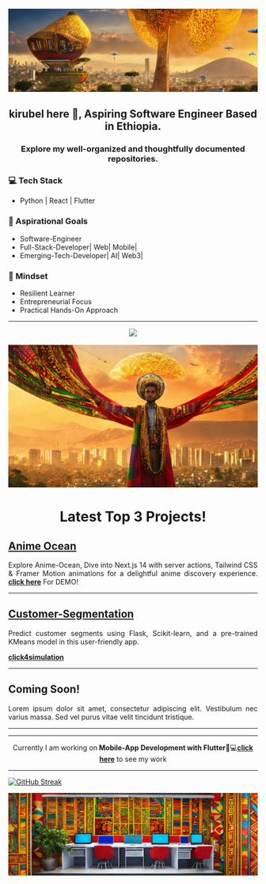 ![banner](https://github.com/kira23j/kira23j/blob/main/assets/banner.jpg)
<h2 align="center">kirubel here 👋, Aspiring Software Engineer Based in Ethiopia.</h2>
<h3 align="center">Explore my well-organized and thoughtfully documented repositories.</h3>

### 💻 Tech Stack
- Python | React | Flutter

### 🚀 Aspirational Goals
- Software-Engineer
- Full-Stack-Developer| Web| Mobile|
- Emerging-Tech-Developer| AI| Web3|

### 🧠 Mindset
- Resilient Learner
- Entrepreneurial Focus
- Practical Hands-On Approach
<hr>
<p align="center">
  <a href="https://skillicons.dev">
    <img src="https://skillicons.dev/icons?i=py,figma,html,css,js,ts,react,nextjs,flutter,django,postgres,mongodb,linux,tensorflow,solidity"/>
  </a>
</p>

![front](https://github.com/kira23j/kira23j/blob/main/assets/front.jpg)

<h1 align="center">Latest Top 3 Projects!</h1>
<h2><a href="https://github.com/kira23j/Next-Projects-Hub/tree/main/01.Anime-Ocean">Anime Ocean</b></a></h2>
<p align="justify">
 Explore Anime-Ocean, Dive into Next.js 14 with server actions, Tailwind CSS  & Framer Motion animations for a delightful anime discovery experience. <a href="https://anime-ocean.vercel.app/"><b>click here</b></a> For DEMO!
 </p>
 <hr>

<h2><a href="https://github.com/kira23j/Smart-Apps/tree/main/Smart-Web/01.Customer-Segmentation-Flask-ML"><b>Customer-Segmentation</b></a></h2>
<p align="justify">
Predict customer segments using Flask, Scikit-learn, and a pre-trained KMeans model in this user-friendly app. </p>
<a href="https://youtu.be/tpShpQeMVuA?si=02a_GZCKRgOr-A4W"><b>click4simulation</b></a>

 <hr>

<h2><a hre="https://github.com/kira23j/WebTriad/tree/main/Flask-Projects/01.Customer-Segmentation-ML"><b>Coming Soon!</b></a></h2>
<p align="justify">
 Lorem ipsum dolor sit amet, consectetur adipiscing elit. Vestibulum nec varius massa. Sed vel purus vitae velit tincidunt tristique.
 </p>
 
 <hr>  
 <hr>
  <p align="center">Currently I am working on<b> Mobile-App Development with Flutter</b>📱💻<a href="https://github.com/kira23j/FlutterVault"><b>click here</b></a> to see my work</p>
 <hr>
 
[![GitHub Streak](https://streak-stats.demolab.com?user=kira23j&theme=dark-smoky&border_radius=5&card_width=500)](https://git.io/streak-stats)


![footer](https://github.com/kira23j/kira23j/blob/main/assets/footer.jpg)
